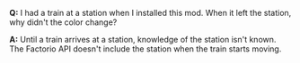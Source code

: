 **Q:** I had a train at a station when I installed this mod. When it left the station, why didn't the color change? 

**A:** Until a train arrives at a station, knowledge of the station isn't known. The Factorio API doesn't include the station when the train starts moving.
